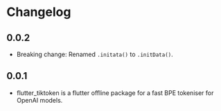 # Changelog

## 0.0.2
- Breaking change: Renamed `.initata()` to `.initData()`.

## 0.0.1
- flutter_tiktoken is a flutter offline package for a fast BPE tokeniser for OpenAI models.

